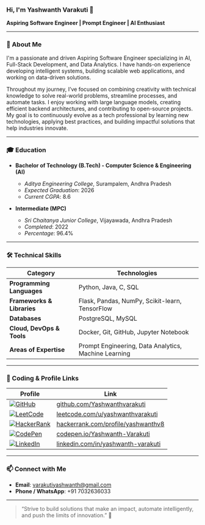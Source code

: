### Hi, I'm Yashwanth Varakuti 👋

**Aspiring Software Engineer | Prompt Engineer | AI Enthusiast**

---

### 🌟 About Me

I'm a passionate and driven Aspiring Software Engineer specializing in AI, Full-Stack Development, and Data Analytics. I have hands-on experience developing intelligent systems, building scalable web applications, and working on data-driven solutions.

Throughout my journey, I’ve focused on combining creativity with technical knowledge to solve real-world problems, streamline processes, and automate tasks. I enjoy working with large language models, creating efficient backend architectures, and contributing to open-source projects. My goal is to continuously evolve as a tech professional by learning new technologies, applying best practices, and building impactful solutions that help industries innovate.

---

### 🎓 Education

-   **Bachelor of Technology (B.Tech) - Computer Science & Engineering (AI)**
    -   *Aditya Engineering College*, Surampalem, Andhra Pradesh
    -   *Expected Graduation*: 2026
    -   *Current CGPA*: 8.6

-   **Intermediate (MPC)**
    -   *Sri Chaitanya Junior College*, Vijayawada, Andhra Pradesh
    -   *Completed*: 2022
    -   *Percentage*: 96.4%

---

### 🛠️ Technical Skills

| Category                  | Technologies                                         |
| ------------------------- | ---------------------------------------------------- |
| **Programming Languages** | Python, Java, C, SQL                                 |
| **Frameworks & Libraries**| Flask, Pandas, NumPy, Scikit-learn, TensorFlow       |
| **Databases**             | PostgreSQL, MySQL                                    |
| **Cloud, DevOps & Tools** | Docker, Git, GitHub, Jupyter Notebook                |
| **Areas of Expertise**    | Prompt Engineering, Data Analytics, Machine Learning |

---

### 🚀 Coding & Profile Links

| Profile                                                                                                                              | Link                                                                                                                                |
| ------------------------------------------------------------------------------------------------------------------------------------ | ----------------------------------------------------------------------------------------------------------------------------------- |
| [![GitHub](https://img.shields.io/badge/GitHub-Profile-black?style=flat-square&logo=github)](https://github.com/Yashwanthvarakuti)     | [github.com/Yashwanthvarakuti](https://github.com/Yashwanthvarakuti)                                                                |
| [![LeetCode](https://img.shields.io/badge/LeetCode-Profile-yellow?style=flat-square&logo=leetcode)](https://leetcode.com/u/yashwanthvarakuti) | [leetcode.com/u/yashwanthvarakuti](https://leetcode.com/u/yashwanthvarakuti)                                                          |
| [![HackerRank](https://img.shields.io/badge/HackerRank-Profile-green?style=flat-square&logo=hackerrank)](https://www.hackerrank.com/profile/yashwanthv8) | [hackerrank.com/profile/yashwanthv8](https://www.hackerrank.com/profile/yashwanthv8)                                                 |
| [![CodePen](https://img.shields.io/badge/CodePen-Profile-blue?style=flat-square&logo=codepen)](https://codepen.io/Yashwanth-Varakuti)     | [codepen.io/Yashwanth-Varakuti](https://codepen.io/Yashwanth-Varakuti)                                                                |
| [![LinkedIn](https://img.shields.io/badge/LinkedIn-Profile-blue?style=flat-square&logo=linkedin)](https://www.linkedin.com/in/yashwanth-varakuti-a34255257/) | [linkedin.com/in/yashwanth-varakuti](https://www.linkedin.com/in/yashwanth-varakuti-a34255257/) |

---

### 📫 Connect with Me

-   **Email**: varakutiyashwanth@gmail.com
-   **Phone / WhatsApp**: +91 7032636033

---

> “Strive to build solutions that make an impact, automate intelligently, and push the limits of innovation.” 🌟
